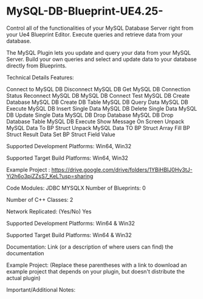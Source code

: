 # MySQL-DB-Blueprint-UE4.25-
Control all of the functionalities of your MySQL Database Server right from your Ue4 Blueprint Editor. Execute queries and retrieve data from your database.

The MySQL Plugin lets you update and query your data from your MySQL Server. Build your own queries and select and update data to your database directly from Blueprints.



Technical Details
Features:

Connect to MySQL DB
Disconnect MySQL DB
Get MySQL DB Connection Status
Reconnect MySQL DB
MySQL DB Connect Test
MySQL DB Create Database
MySQL DB Create DB Table
MySQL DB Query Data
MySQL DB Execute
MySQL DB Insert Single Data
MySQL DB Delete Single Data
MySQL DB Update Single Data
MySQL DB Drop Database
MySQL DB  Drop Database Table
MySQL DB  Execute Show Message On Screen
Unpack MySQL Data To BP Struct
Unpack MySQL Data TO BP Struct Array
Fill BP Struct Result Data
Set BP Struct Field Value


Supported Development Platforms: Win64, Win32

Supported Target Build Platforms: Win64, Win32



Example Project : https://drive.google.com/drive/folders/1YBiHBIJ0Hv3tJ-Yi2h6o3piZZsS7_KeL?usp=sharing



Code Modules: 
 JDBC
MYSQLX
Number of Blueprints: 0

Number of C++ Classes: 2

Network Replicated: (Yes/No) Yes

Supported Development Platforms: Win64 & Win32

Supported Target Build Platforms: Win64 & Win32

Documentation: Link (or a description of where users can find) the documentation

Example Project: (Replace these parentheses with a link to download an example project that depends on your plugin, but doesn't distribute the actual plugin)

Important/Additional Notes:



